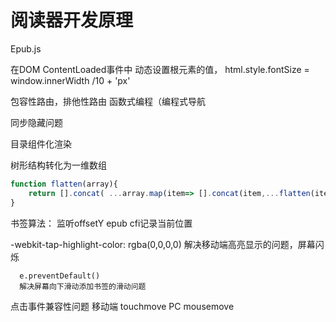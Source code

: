 # 阅读器开发原理
 Epub.js

 在DOM ContentLoaded事件中 动态设置根元素的值，
 html.style.fontSize = window.innerWidth /10 + 'px'

 
 包容性路由，排他性路由
 函数式编程（编程式导航
 
 同步隐藏问题

 目录组件化渲染

 树形结构转化为一维数组

 ```js
 function flatten(array){
     return [].concat( ...array.map(item=> [].concat(item,...flatten(item.subitems)) ))
 }
 ```

 书签算法： 监听offsetY
    epub cfi记录当前位置


  -webkit-tap-highlight-color: rgba(0,0,0,0)
  解决移动端高亮显示的问题，屏幕闪烁

      e.preventDefault() 
      解决屏幕向下滑动添加书签的滑动问题

点击事件兼容性问题
移动端 
touchmove
PC
mousemove
